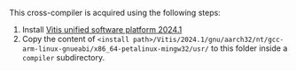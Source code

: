 This cross-compiler is acquired using the following steps:

1. Install [Vitis unified software platform 2024.1](https://www.xilinx.com/support/download/index.html/content/xilinx/en/downloadNav/vitis.html)
2. Copy the content of `<install path>/Vitis/2024.1/gnu/aarch32/nt/gcc-arm-linux-gnueabi/x86_64-petalinux-mingw32/usr/` to this folder inside a `compiler` subdirectory.